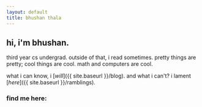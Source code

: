 ```yaml
---
layout: default
title: bhushan thala
---
```



## hi, i'm bhushan.

third year cs undergrad. outside of that, i read sometimes. 
pretty things are pretty; cool things are cool.
math and computers are cool.

what i can know, i [*will*]({{ site.baseurl }}/blog). and what i can't? i lament [*here*]({{ site.baseurl }}/ramblings).


### find me here:

<a href="https://github.com/bhushanwho" target="_blank">
  <i class="fab fa-github"></i>
</a> &nbsp; 
<a href="https://www.linkedin.com/in/bhushanwho" target="_blank">
  <i class="fab fa-linkedin"></i>
</a> &nbsp; 
<a href="https://x.com/0x0018h" target="_blank">
  <i class="fab fa-x-twitter"></i>
</a> &nbsp; 
<a href="https://open.spotify.com/user/sl48vhit0z7j0o8qz1vnsklz9" target="_blank">
  <i class="fab fa-spotify"></i>
</a>